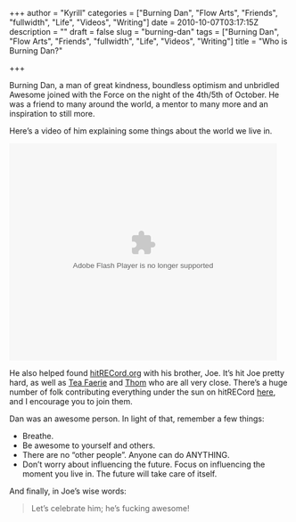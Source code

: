 +++
author = "Kyrill"
categories = ["Burning Dan", "Flow Arts", "Friends", "fullwidth", "Life", "Videos", "Writing"]
date = 2010-10-07T03:17:15Z
description = ""
draft = false
slug = "burning-dan"
tags = ["Burning Dan", "Flow Arts", "Friends", "fullwidth", "Life", "Videos", "Writing"]
title = "Who is Burning Dan?"

+++


Burning Dan, a man of great kindness, boundless optimism and unbridled Awesome joined with the Force on the night of the 4th/5th of October. He was a friend to many around the world, a mentor to many more and an inspiration to still more.

Here’s a video of him explaining some things about the world we live in.

<object classid="clsid:d27cdb6e-ae6d-11cf-96b8-444553540000" codebase="https://download.macromedia.com/pub/shockwave/cabs/flash/swflash.cab#version=6,0,40,0" height="390" width="480"><param name="src" value="https://blip.tv/play/hLN%2BgoKQKAI%2Em4v"></param><param name="allowfullscreen" value="true"></param><embed allowfullscreen="true" height="390" src="https://blip.tv/play/hLN%2BgoKQKAI%2Em4v" type="application/x-shockwave-flash" width="480"></embed></object>

He also helped found [hitRECord.org](http://hitrecord.org "hitRECord") with his brother, Joe. It’s hit Joe pretty hard, as well as [Tea Faerie](http://pronoia.org/) and [Thom](http://blog.major-thom.com/ "Major Thom's blog") who are all very close. There’s a huge number of folk contributing everything under the sun on hitRECord [here](http://www.hitrecord.org/records/234697 "Burning Dan"), and I encourage you to join them.

Dan was an awesome person. In light of that, remember a few things:

- Breathe.
- Be awesome to yourself and others.
- There are no “other people”. Anyone can do ANYTHING.
- Don’t worry about influencing the future. Focus on influencing the moment you live in. The future will take care of itself.

And finally, in Joe’s wise words:

> Let’s celebrate him; he’s fucking awesome!


